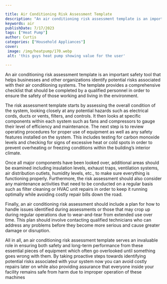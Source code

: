 ```yaml
---

title: Air Conditioning Risk Assessment Template
description: "An air conditioning risk assessment template is an important safety tool that helps businesses and other organizations identify po...find out now"
keywords: air
publishDate: 7/17/2023
tags: ["Heat Pump"]
author: Curtis
categories: ["Household Appliances"]
cover: 
 image: /img/heatpump/170.webp
 alt: 'this guys heat pump showing value for the user'

---
```


An air conditioning risk assessment template is an important safety tool that helps businesses and other organizations identify potential risks associated with their air conditioning systems. The template provides a comprehensive checklist that should be completed by a qualified personnel in order to ensure the safety of those working and living in the environment.

The risk assessment template starts by assessing the overall condition of the system, looking closely at any potential hazards such as electrical cords, ducts or vents, filters, and controls. It then looks at specific components within each system such as fans and compressors to gauge their level of efficiency and maintenance. The next step is to review operating procedures for proper use of equipment as well as any safety features installed on the system. This includes testing for carbon monoxide levels and checking for signs of excessive heat or cold spots in order to prevent overheating or freezing conditions within the building’s interior climate. 

Once all major components have been looked over, additional areas should be examined including insulation levels, exhaust traps, ventilation systems, air distribution outlets, humidity levels, etc., to make sure everything is functioning properly. Furthermore, the risk assessment should also consider any maintenance activities that need to be conducted on a regular basis such as filter cleaning or HVAC unit repairs in order to keep it running optimally while avoiding costly repair bills down the road. 

Finally, an air conditioning risk assessment should include a plan for how to handle issues identified during assessments or those that may crop up during regular operations due to wear-and-tear from extended use over time. This plan should involve contacting qualified technicians who can address any problems before they become more serious and cause greater damage or disruption. 

All in all, an air conditioning risk assessment template serves an invaluable role in ensuring both safety and long-term performance from these essential pieces of equipment which often go overlooked until something goes wrong with them. By taking proactive steps towards identifying potential risks associated with your system now you can avoid costly repairs later on while also providing assurance that everyone inside your facility remains safe from harm due to improper operation of these machines
